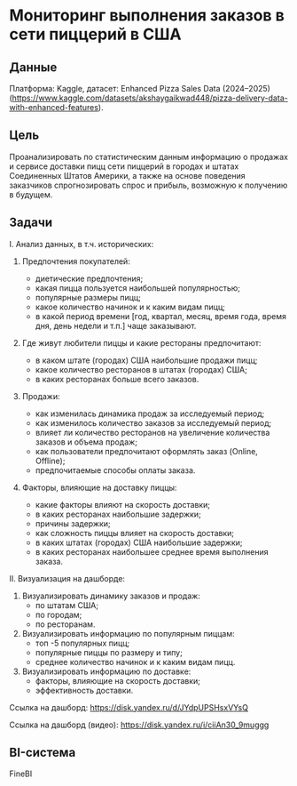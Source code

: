 # Мониторинг выполнения заказов в сети пиццерий в США


## Данные

Платформа: Kaggle, датасет: Enhanced Pizza Sales Data (2024–2025) (https://www.kaggle.com/datasets/akshaygaikwad448/pizza-delivery-data-with-enhanced-features).

## Цель

Проанализировать по статистическим данным информацию о продажах и сервисе доставки пицц сети пиццерий в городах и штатах Соединенных Штатов Америки, 
а также на основе поведения заказчиков спрогнозировать спрос и прибыль, возможную к получению в будущем.

## Задачи

I. Анализ данных, в т.ч. исторических:  
  1. Предпочтения покупателей:  
     - диетические предпочтения;  
     - какая пицца пользуется наибольшей популярностью;  
     - популярные размеры пицц;  
     - какое количество начинок и к каким видам пицц;  
     - в какой период времени [год, квартал, месяц, время года, время дня, день недели и т.п.] чаще заказывают.  
 2. Где живут любители пиццы и какие рестораны предпочитают: 
     - в каком штате (городах) США наибольшие продажи пицц;  
     - какое количество ресторанов в штатах (городах) США;  
     - в каких ресторанах больше всего заказов.    
 3. Продажи:  
     - как изменилась динамика продаж за исследуемый период;  
     - как изменилось количество заказов за исследуемый период;  
     - влияет ли количество ресторанов на увеличение количества заказов и объема продаж;  
     - как пользователи предпочитают оформлять заказ (Online, Offline);  
     - предпочитаемые способы оплаты заказа.  
  
4. Факторы, влияющие на доставку пиццы:  
   * какие факторы влияют на скорость доставки;  
   * в каких ресторанах наибольшие задержки;  
   * причины задержки;  
   * как сложность пиццы влияет на скорость доставки;  
   * в каких штатах (городах) США наибольшие задержки;  
   * в каких ресторанах наибольшее среднее время выполнения заказа.   

II. Визуализация на дашборде:  
  1. Визуализировать динамику заказов и продаж:  
     - по штатам США;  
     - по городам;  
     - по ресторанам.  
  2. Визуализировать информацию по популярным пиццам:  
     - топ -5 популярных пицц;  
     - популярные пиццы по размеру и типу;  
     - среднее количество начинок и к каким видам пицц. 
  3. Визуализировать информацию по доставке:  
     - факторы, влияющие на скорость доставки;  
     - эффективность доставки.

Ссылка на дашборд: https://disk.yandex.ru/d/JYdpUPSHsxVYsQ

Ссылка на дашборд (видео): https://disk.yandex.ru/i/ciiAn30_9muggg

## BI-система

FineBI

